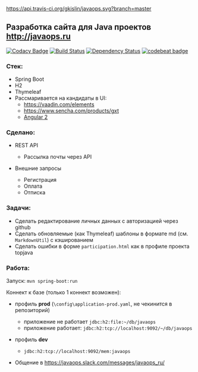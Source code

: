 https://api.travis-ci.org/gkislin/javaops.svg?branch=master

## Разработка сайта для Java проектов http://javaops.ru

[![Codacy Badge](https://api.codacy.com/project/badge/grade/300abd4332374403bec8fac9499b1127)](https://www.codacy.com/app/gkislin/javaops)
[![Build Status](https://travis-ci.org/gkislin/javaops.svg?branch=master)](https://travis-ci.org/gkislin/javaops)
[![Dependency Status](https://dependencyci.com/github/gkislin/javaops/badge)](https://dependencyci.com/github/gkislin/javaops)
[![codebeat badge](https://codebeat.co/badges/37249a90-da08-4f9b-804f-2197296f91ff)](https://codebeat.co/projects/github-com-gkislin-javaops)

### Стек:
- Spring Boot
- H2
- Thymeleaf
- Рассмаривается на кандидаты в UI: 
  - https://vaadin.com/elements
  - https://www.sencha.com/products/gxt
  - <a href="https://angular.io">Angular 2</a>

### Сделано:
- REST API
  - Рассылка почты через API

- Внешние запросы
  - Регистрация
  - Оплата
  - Отписка

### Задачи:
- Сделать редактирование личных данных с авторизацией через github
- Сделать обновляемые (как Thymeleaf) шаблоны в формате md (см. `MarkdownUtil`) с кэшированием
- Сделать ошибки в форме `participation.html` как в профиле проекта topjava

### Работа:

   Запуск: `mvn spring-boot:run`

   Коннект к базе (только 1 коннект возможен):

   - профиль **prod** (`\config\application-prod.yaml`, не чекинится в репозиторий)
      - приложение не работает `jdbc:h2:file:~/db/javaops`
      - приложение работает:   `jdbc:h2:tcp://localhost:9092/~/db/javaops`

   - профиль **dev**
      - `jdbc:h2:tcp://localhost:9092/mem:javaops`

   - Общение в https://javaops.slack.com/messages/javaops_ru/
